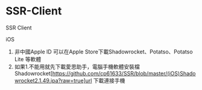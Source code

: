 # SSR-Client
SSR Client

iOS
1. 非中國Apple ID 可以在Apple Store下載Shadowrocket、Potatso、Potatso Lite 等軟體
2. 如果1.不能用就先下載愛思助手，電腦手機軟體安裝檔Shadowrocket[https://github.com/cp61633/SSR/blob/master/(iOS)Shadowrocket2.1.49.ipa?raw=true]url 下載連接手機
